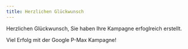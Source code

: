 ```yaml
---
title: Herzlichen Glückwunsch 
---
```


Herzlichen Glückwunsch, Sie haben Ihre Kampagne erfoglreich erstellt.

Viel Erfolg mit der Google P-Max Kampagne!